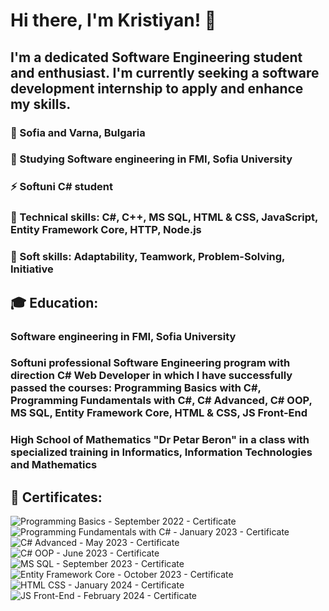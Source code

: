 # Hi there, I'm Kristiyan! 👋
## I'm a dedicated Software Engineering student and enthusiast. I'm currently seeking a software development internship to apply and enhance my skills.
### 🌱 Sofia and Varna, Bulgaria
### 🔭 Studying Software engineering in FMI, Sofia University 
### ⚡ Softuni C# student
### 🔧 Technical skills: C#, C++, MS SQL, HTML & CSS, JavaScript, Entity Framework Core, HTTP, Node.js
### 🔧 Soft skills: Adaptability, Teamwork, Problem-Solving, Initiative
## 🎓 Education: 
### Software engineering in FMI, Sofia University
### Softuni professional Software Engineering program with direction C# Web Developer in which I have successfully passed the courses: Programming Basics with C#, Programming Fundamentals with C#, C# Advanced, C# OOP, MS SQL, Entity Framework Core, HTML & CSS, JS Front-End
### High School of Mathematics "Dr Petar Beron" in a class with specialized training in Informatics, Information Technologies and Mathematics
## 📜 Certificates: 
![Programming Basics - September 2022 - Certificate](https://github.com/kris0504/kris0504/assets/133402897/412253f2-557b-4d37-9669-c423c9547df0)
![Programming Fundamentals with C# - January 2023 - Certificate](https://github.com/kris0504/kris0504/assets/133402897/66988464-c9ae-47f6-8b1e-7c145fc9c7fb)
![C# Advanced - May 2023 - Certificate](https://github.com/kris0504/kris0504/assets/133402897/4dbc9e78-556b-4b70-b8c0-83e5a3a28373)
![C# OOP - June 2023 - Certificate](https://github.com/kris0504/kris0504/assets/133402897/e1032cc0-2c21-4f13-bed8-cc8890d7b9f9)
![MS SQL - September 2023 - Certificate](https://github.com/kris0504/kris0504/assets/133402897/6c6e8fed-f5f7-4d6c-bedd-e262542c4723)
![Entity Framework Core - October 2023 - Certificate](https://github.com/kris0504/kris0504/assets/133402897/7c7646a9-95f0-470c-ba9e-e8083b06c9bc)
![HTML   CSS - January 2024 - Certificate](https://github.com/kris0504/kris0504/assets/133402897/204a469a-ba3e-479a-bfbc-5130ec8ddb87)
![JS Front-End - February 2024 - Certificate](https://github.com/kris0504/kris0504/assets/133402897/a44defa4-af61-4790-a205-6432fe26acfc)



<!--
**kris0504/kris0504** is a ✨ _special_ ✨ repository because its `README.md` (this file) appears on your GitHub profile.

Here are some ideas to get you started:

- 🔭 I’m currently working on ...
- 🌱 I’m currently learning ...
- 👯 I’m looking to collaborate on ...
- 🤔 I’m looking for help with ...
- 💬 Ask me about ...
- 📫 How to reach me: ...
- 😄 Pronouns: ...
- ⚡ Fun fact: ...
-->

